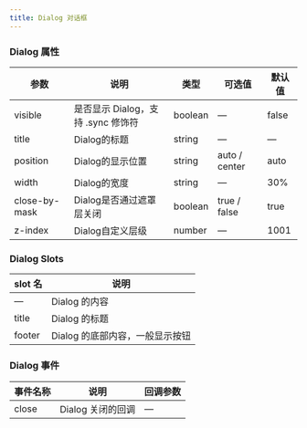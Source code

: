 ```yaml
---
title: Dialog 对话框
---
```


<ClientOnly>
  <dialog-demo></dialog-demo>
</ClientOnly>

### Dialog 属性

| 参数              | 说明                          | 类型      | 可选值           | 默认值   |
|-----------------|-----------------------------|---------|---------------|-------|
| visible         | 是否显示 Dialog，支持 \.sync 修饰符 | boolean | —             | false |
| title           | Dialog的标题                   | string  | —             | —     |
| position        | Dialog的显示位置                 | string  | auto / center | auto  |
| width           | Dialog的宽度                   | string  | —             | 30%   |
| close\-by\-mask | Dialog是否通过遮罩层关闭             | boolean | true / false  | true  |
| z\-index        | Dialog自定义层级                 | number  | —             | 1001  |

### Dialog Slots

| slot 名 | 说明                  |
|--------|---------------------|
| —      | Dialog 的内容          |
| title  | Dialog 的标题          |
| footer | Dialog 的底部内容，一般显示按钮 |

### Dialog 事件

| 事件名称  | 说明           | 回调参数 |
|-------|--------------|------|
| close | Dialog 关闭的回调 | —    |

